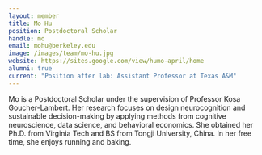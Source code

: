 ```yaml
---
layout: member
title: Mo Hu
position: Postdoctoral Scholar
handle: mo
email: mohu@berkeley.edu
image: /images/team/mo-hu.jpg
website: https://sites.google.com/view/humo-april/home
alumni: true
current: "Position after lab: Assistant Professor at Texas A&M"
---
```


Mo is a Postdoctoral Scholar under the supervision of Professor Kosa Goucher-Lambert. Her research focuses on design neurocognition and sustainable decision-making by applying methods from cognitive neuroscience, data science, and behavioral economics. She obtained her Ph.D. from Virginia Tech and BS from Tongji University, China. In her free time, she enjoys running and baking.
